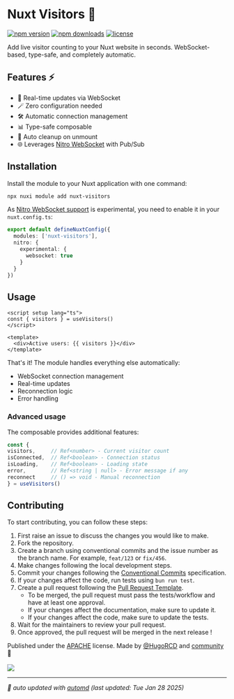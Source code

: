 # Nuxt Visitors 👀

<!-- automd:badges color=black license provider=shields name=nuxt-visitors -->

[![npm version](https://img.shields.io/npm/v/nuxt-visitors?color=black)](https://npmjs.com/package/nuxt-visitors)
[![npm downloads](https://img.shields.io/npm/dm/nuxt-visitors?color=black)](https://npm.chart.dev/nuxt-visitors)
[![license](https://img.shields.io/github/license/HugoRCD/nuxt-visitors?color=black)](https://github.com/HugoRCD/nuxt-visitors/blob/main/LICENSE)

<!-- /automd -->

Add live visitor counting to your Nuxt website in seconds. WebSocket-based, type-safe, and completely automatic.

## Features ⚡️

- 🔄 Real-time updates via WebSocket
- 🪄 Zero configuration needed
- 🛠 Automatic connection management
- 📊 Type-safe composable
- 🧹 Auto cleanup on unmount
- 🌐 Leverages [Nitro WebSocket](https://nitro.unjs.io/guide/websocket) with Pub/Sub

## Installation

Install the module to your Nuxt application with one command:

```bash
npx nuxi module add nuxt-visitors
```

As [Nitro WebSocket support](https://nitro.unjs.io/guide/websocket) is experimental, you need to enable it in your `nuxt.config.ts`:

```ts
export default defineNuxtConfig({
  modules: ['nuxt-visitors'],
  nitro: {
    experimental: {
      websocket: true
    }
  }
})
```

## Usage

```vue
<script setup lang="ts">
const { visitors } = useVisitors()
</script>

<template>
  <div>Active users: {{ visitors }}</div>
</template>
```

That's it! The module handles everything else automatically:
- WebSocket connection management
- Real-time updates
- Reconnection logic
- Error handling

### Advanced usage

The composable provides additional features:
```ts
const {
visitors,     // Ref<number> - Current visitor count
isConnected,  // Ref<boolean> - Connection status
isLoading,    // Ref<boolean> - Loading state
error,        // Ref<string | null> - Error message if any
reconnect     // () => void - Manual reconnection
} = useVisitors()
```

<!-- automd:fetch url="gh:hugorcd/markdown/main/src/contributions.md" -->

## Contributing
To start contributing, you can follow these steps:

1. First raise an issue to discuss the changes you would like to make.
2. Fork the repository.
3. Create a branch using conventional commits and the issue number as the branch name. For example, `feat/123` or `fix/456`.
4. Make changes following the local development steps.
5. Commit your changes following the [Conventional Commits](https://www.conventionalcommits.org/en/v1.0.0/) specification.
6. If your changes affect the code, run tests using `bun run test`.
7. Create a pull request following the [Pull Request Template](https://github.com/HugoRCD/markdown/blob/main/src/pull_request_template.md).
   - To be merged, the pull request must pass the tests/workflow and have at least one approval.
   - If your changes affect the documentation, make sure to update it.
   - If your changes affect the code, make sure to update the tests.
8. Wait for the maintainers to review your pull request.
9. Once approved, the pull request will be merged in the next release !

<!-- /automd -->

<!-- automd:contributors license=Apache author=HugoRCD github=HugoRCD/nuxt-visitors -->

Published under the [APACHE](https://github.com/HugoRCD/nuxt-visitors/blob/main/LICENSE) license.
Made by [@HugoRCD](https://github.com/HugoRCD) and [community](https://github.com/HugoRCD/nuxt-visitors/graphs/contributors) 💛
<br><br>
<a href="https://github.com/HugoRCD/nuxt-visitors/graphs/contributors">
<img src="https://contrib.rocks/image?repo=HugoRCD/nuxt-visitors" />
</a>

<!-- /automd -->

<!-- automd:with-automd lastUpdate -->

---

_🤖 auto updated with [automd](https://automd.unjs.io) (last updated: Tue Jan 28 2025)_

<!-- /automd -->
